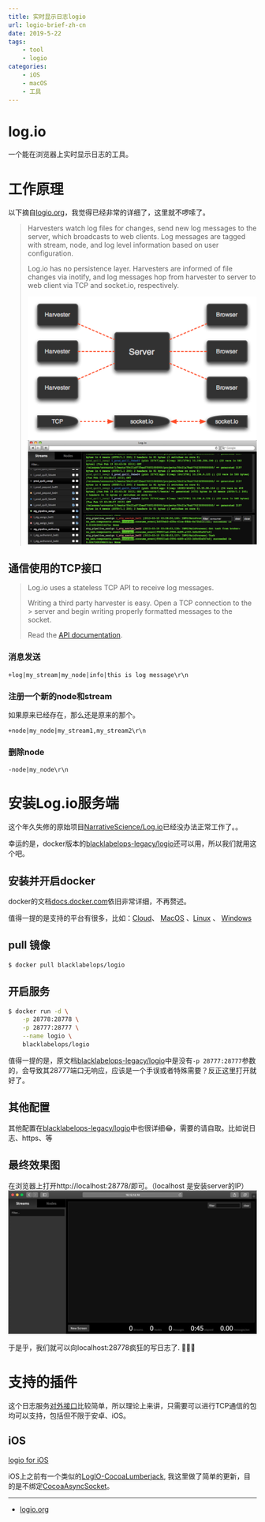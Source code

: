 ```yaml
---
title: 实时显示日志logio
url: logio-brief-zh-cn
date: 2019-5-22
tags:
    - tool
    - logio
categories:
    - iOS
    - macOS
    - 工具
---
```


# log.io

一个能在浏览器上实时显示日志的工具。

<!--more-->

# 工作原理

以下摘自[logio.org](http://logio.org/)，我觉得已经非常的详细了，这里就不啰嗦了。

> Harvesters watch log files for changes, send new log messages to the server, which broadcasts to web clients. Log messages are tagged with stream, node, and log level information based on user configuration.
>
> Log.io has no persistence layer. Harvesters are informed of file changes via inotify, and log messages hop from harvester to server to web client via TCP and socket.io, respectively.
>
> ![work io](/images/2019-05-17-10-03-13.png)
> ![Activate streams & nodes to watch log messages](/images/2019-05-17-10-12-25.png)

## <a name="Simple TCP interface">通信使用的TCP接口</a>

> Log.io uses a stateless TCP API to receive log messages.
>
> Writing a third party harvester is easy. Open a TCP connection to the > server and begin writing properly formatted messages to the socket.
>
> Read the [API documentation](https://github.com/NarrativeScience/Log.io).

### 消息发送

```
+log|my_stream|my_node|info|this is log message\r\n
```

### 注册一个新的node和stream

如果原来已经存在，那么还是原来的那个。

```
+node|my_node|my_stream1,my_stream2\r\n
```

### 删除node

```
-node|my_node\r\n
```

# 安装Log.io服务端

这个年久失修的原始项目[NarrativeScience/Log.io](https://github.com/NarrativeScience/Log.io)已经没办法正常工作了。。

幸运的是，docker版本的[blacklabelops-legacy/logio](https://github.com/blacklabelops-legacy/logio)还可以用，所以我们就用这个吧。

## 安装并开启docker

docker的文档[docs.docker.com](https://docs.docker.com/install/)依旧非常详细，不再赘述。

值得一提的是支持的平台有很多，比如：[Cloud](https://docs.docker.com/install/)、 [MacOS](https://docs.docker.com/docker-for-mac/install/) 、[Linux](https://docs.docker.com/install/) 、 [Windows](https://docs.docker.com/docker-for-windows/install/)

## pull 镜像

```sh
$ docker pull blacklabelops/logio
```

## 开启服务

```sh
$ docker run -d \
    -p 28778:28778 \
    -p 28777:28777 \
    --name logio \
    blacklabelops/logio
```

值得一提的是，原文档[blacklabelops-legacy/logio](https://github.com/blacklabelops-legacy/logio)中是没有`-p 28777:28777`参数的，会导致其28777端口无响应，应该是一个手误或者特殊需要？反正这里打开就好了。

## 其他配置

其他配置在[blacklabelops-legacy/logio](https://github.com/blacklabelops-legacy/logio)中也很详细😂，需要的请自取。比如说日志、https、等

## 最终效果图

在浏览器上打开http://localhost:28778/即可。（localhost 是安装server的IP）
![log.io server](/images/2019-05-17-10-40-18.png)

于是乎，我们就可以向localhost:28778疯狂的写日志了. 🎉🎉🎉

# 支持的插件

这个日志服务<a href="#Simple TCP interface">对外接口</a>比较简单，所以理论上来讲，只需要可以进行TCP通信的包均可以支持，包括但不限于安卓、iOS。

## iOS

[logio for iOS](https://github.com/madordie/logio)

iOS上之前有一个类似的[LogIO-CocoaLumberjack](https://github.com/s4nchez/LogIO-CocoaLumberjack), 我这里做了简单的更新，目的是不绑定[CocoaAsyncSocket](https://github.com/robbiehanson/CocoaAsyncSocket)。

-----

- [logio.org](http://logio.org/)